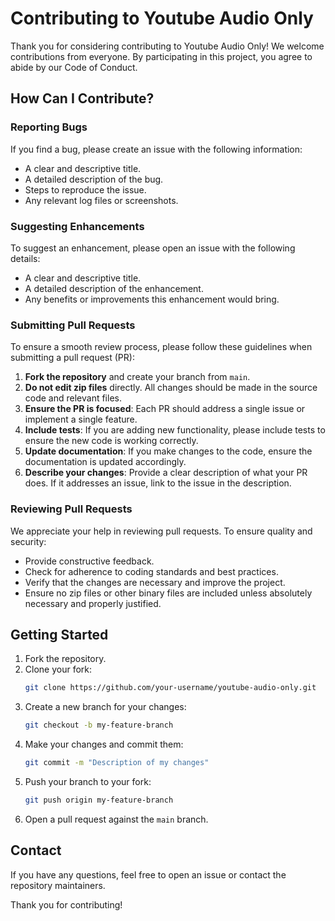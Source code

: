 # Contributing to Youtube Audio Only

Thank you for considering contributing to Youtube Audio Only! We welcome contributions from everyone. By participating in this project, you agree to abide by our Code of Conduct.

## How Can I Contribute?

### Reporting Bugs

If you find a bug, please create an issue with the following information:
- A clear and descriptive title.
- A detailed description of the bug.
- Steps to reproduce the issue.
- Any relevant log files or screenshots.

### Suggesting Enhancements

To suggest an enhancement, please open an issue with the following details:
- A clear and descriptive title.
- A detailed description of the enhancement.
- Any benefits or improvements this enhancement would bring.

### Submitting Pull Requests

To ensure a smooth review process, please follow these guidelines when submitting a pull request (PR):

1. **Fork the repository** and create your branch from `main`.
2. **Do not edit zip files** directly. All changes should be made in the source code and relevant files.
3. **Ensure the PR is focused**: Each PR should address a single issue or implement a single feature.
4. **Include tests**: If you are adding new functionality, please include tests to ensure the new code is working correctly.
5. **Update documentation**: If you make changes to the code, ensure the documentation is updated accordingly.
6. **Describe your changes**: Provide a clear description of what your PR does. If it addresses an issue, link to the issue in the description.

### Reviewing Pull Requests

We appreciate your help in reviewing pull requests. To ensure quality and security:

- Provide constructive feedback.
- Check for adherence to coding standards and best practices.
- Verify that the changes are necessary and improve the project.
- Ensure no zip files or other binary files are included unless absolutely necessary and properly justified.

## Getting Started

1. Fork the repository.
2. Clone your fork:
    ```sh
    git clone https://github.com/your-username/youtube-audio-only.git
    ```
3. Create a new branch for your changes:
    ```sh
    git checkout -b my-feature-branch
    ```
4. Make your changes and commit them:
    ```sh
    git commit -m "Description of my changes"
    ```
5. Push your branch to your fork:
    ```sh
    git push origin my-feature-branch
    ```
6. Open a pull request against the `main` branch.

## Contact

If you have any questions, feel free to open an issue or contact the repository maintainers.

Thank you for contributing!
